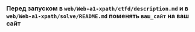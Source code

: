 ### Перед запуском в `web/Web-a1-xpath/ctfd/description.md` и в `web/Web-a1-xpath/solve/README.md` поменять `ваш_сайт` на ваш сайт
